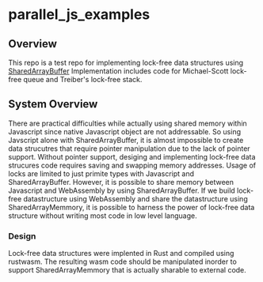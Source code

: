 # parallel_js_examples

## Overview
This repo is a test repo for implementing lock-free data structures using 
[SharedArrayBuffer](https://developer.mozilla.org/en-US/docs/Web/JavaScript/Reference/Global_Objects/SharedArrayBuffer)
Implementation includes code for Michael-Scott lock-free queue and Treiber's lock-free stack.

## System Overview
There are practical difficulties while actually using shared memory within Javascript since native Javascript object are not addressable. 
So using Javscript alone with SharedArrayBuffer, it is almost impossible to create data strucutres that require pointer manipulation due to the
lack of pointer support. Without pointer support, desiging and implementing lock-free data strucures code requires saving and swapping memory addresses. 
Usage of locks are limited to just primite types with Javascript and SharedArrayBuffer.
However, it is possible to share memory between Javascript and WebAssembly by using SharedArrayBuffer. If we build lock-free datastructure using 
WebAssembly and share the datastructure using SharedArrayMemmory, it is possible to harness the power of lock-free data structure without writing
most code in low level language.

### Design
Lock-free data structures were implented in Rust and compiled using rustwasm. 
The resulting wasm code should be manipulated inorder to support SharedArrayMemmory that is actually sharable to external code. 
